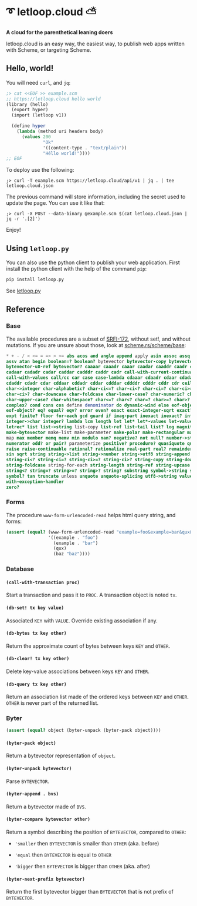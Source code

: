 # ➰ letloop.cloud ⛅

**A cloud for the parenthetical leaning doers**

letloop.cloud is an easy way, the easiest way, to publish web apps
written with Scheme, or targeting Scheme.

## Hello, world!

You will need `curl`, and `jq`:

```scheme
;> cat <<EOF >> example.scm
;; https://letloop.cloud hello world
(library (hello)
  (export hyper)
  (import (letloop v1))

  (define hyper
    (lambda (method uri headers body)
      (values 200
              "Ok"
              '((content-type . "text/plain"))
              "Héllo world!"))))
;; EOF
```

To deploy use the following:

```shell
;> curl -T example.scm https://letloop.cloud/api/v1 | jq . | tee letloop.cloud.json
```

The previous command will store information, including the secret used
to update the page. You can use it like that:

```shell
;> curl -X POST --data-binary @example.scm $(cat letloop.cloud.json | jq -r '.[2]')
```

Enjoy!

## Using `letloop.py`

You can also use the python client to publish your web
application. First install the python client with the help of the
command `pip`:

```sh
pip install letloop.py
```

See [letloop.py](https://pypi.org/project/letloop.py)

## Reference

### Base

The available procedures are a subset of
[SRFI-172](https://srfi.schemers.org/srfi-172/), without set!, and
without mutations. If you are unsure about those, look at
[scheme.rs/scheme/base](https://scheme.rs/scheme/base/#container):

```scheme
* + - / < <= = => > >= abs acos and angle append apply asin assoc assq
assv atan begin boolean=? boolean? bytevector bytevector-copy bytevector-length
bytevector-u8-ref bytevector? caaaar caaadr caaar caadar caaddr caadr caar
cadaar cadadr cadar caddar cadddr caddr cadr call-with-current-continuation
call-with-values call/cc car case case-lambda cdaaar cdaadr cdaar cdadar
cdaddr cdadr cdar cddaar cddadr cddar cdddar cddddr cdddr cddr cdr ceiling
char->integer char-alphabetic? char-ci<=? char-ci<? char-ci=? char-ci>=?
char-ci>? char-downcase char-foldcase char-lower-case? char-numeric? char-upcase
char-upper-case? char-whitespace? char<=? char<? char=? char>=? char>? char?
complex? cond cons cos define denominator do dynamic-wind else eof-object
eof-object? eq? equal? eqv? error even? exact exact-integer-sqrt exact? exp
expt finite? floor for-each gcd guard if imag-part inexact inexact? infinite?
integer->char integer? lambda lcm length let let* let*-values let-values letrec
letrec* list list->string list-copy list-ref list-tail list? log magnitude
make-bytevector make-list make-parameter make-polar make-rectangular make-string
map max member memq memv min modulo nan? negative? not null? number->string number?
numerator odd? or pair? parameterize positive? procedure? quasiquote quote quotient
raise raise-continuable rational? rationalize real-part real? remainder reverse round
sin sqrt string string->list string->number string->utf8 string-append string-ci<=?
string-ci<? string-ci=? string-ci>=? string-ci>? string-copy string-downcase
string-foldcase string-for-each string-length string-ref string-upcase string<=?
string<? string=? string>=? string>? string? substring symbol->string symbol=?
symbol? tan truncate unless unquote unquote-splicing utf8->string values when
with-exception-handler
zero?
```

### Forms

The procedure `www-form-urlencoded-read` helps html query string, and
forms:

```scheme
(assert (equal? (www-form-urlencoded-read "example=foo&example=bar&qux&baz=baz")
                '((example . "foo")
                  (example . "bar")
                  (qux)
                  (baz "baz"))))
```

### Database

#### `(call-with-transaction proc)`

Start a transaction and pass it to `PROC`. A transaction object is
noted `tx`.

#### `(db-set! tx key value)`

Associated `KEY` with `VALUE`. Override existing association if any.

#### `(db-bytes tx key other)`

Return the approximate count of bytes between keys `KEY` and `OTHER`.

#### `(db-clear! tx key other)`

Delete key-value associations between keys `KEY` and `OTHER`.

#### `(db-query tx key other)`

Return an association list made of the ordered keys between `KEY` and
`OTHER`. `OTHER` is never part of the returned list.

### Byter

```scheme
(assert (equal? object (byter-unpack (byter-pack object))))
```

#### `(byter-pack object)`

Return a bytevector representation of `object`.

#### `(byter-unpack bytevector)`

Parse `BYTEVECTOR`.

#### `(byter-append . bvs)`

Return a bytevector made of `BVS`.

#### `(byter-compare bytevector other)`

Return a symbol describing the position of `BYTEVECTOR`, compared to
`OTHER`:

- `'smaller` then `BYTEVECTOR` is smaller than `OTHER` (aka. before)

- `'equal` then `BYTEVECTOR` is equal to `OTHER`

- `'bigger` then `BYTEVECTOR` is bigger than `OTHER` (aka. after)

#### `(byter-next-prefix bytevector)`

Return the first bytevector bigger than `BYTEVECTOR` that is not
prefix of `BYTEVECTOR`.
